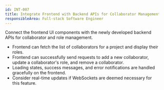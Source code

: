 ```yaml
---
id: INT-007
title: Integrate Frontend with Backend APIs for Collaborator Management
responsibleArea: Full-stack Software Engineer
---
```

Connect the frontend UI components with the newly developed backend APIs for collaborator and role management.
- Frontend can fetch the list of collaborators for a project and display their roles.
- Frontend can successfully send requests to add a new collaborator, update a collaborator's role, and remove a collaborator.
- Loading states, success messages, and error notifications are handled gracefully on the frontend.
- Consider real-time updates if WebSockets are deemed necessary for this feature.